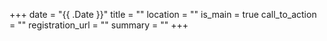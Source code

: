 +++
date = "{{ .Date }}"
title = ""
location = ""
is_main = true
call_to_action = ""
registration_url = ""
summary = ""
+++